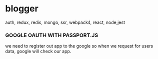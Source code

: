 # blogger
auth, redux, redis, mongo, ssr, webpack4, react, node,jest

### GOOGLE OAUTH WITH PASSPORT.JS

we need to register out app to the google so when we request for users data, google will check our app.
